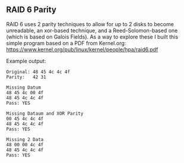 RAID 6 Parity
-------------

RAID 6 uses 2 parity techniques to allow for up to 2 disks to become
unreadable, an xor-based technique, and a Reed-Solomon-based one (which is
based on Galois Fields).  As a way to explore these I built this simple
program based on a PDF from Kernel.org:
https://www.kernel.org/pub/linux/kernel/people/hpa/raid6.pdf

Example output:

    Original: 48 45 4c 4c 4f 
    Parity:   42 31
    
    Missing Datum
    48 45 4c 00 4f 
    48 45 4c 4c 4f 
    Pass: YES
    
    Missing Dataum and XOR Parity
    00 45 4c 4c 4f 
    48 45 4c 4c 4f 
    Pass: YES
    
    Missing 2 Data
    48 00 00 4c 4f 
    48 45 4c 4c 4f 
    Pass: YES

